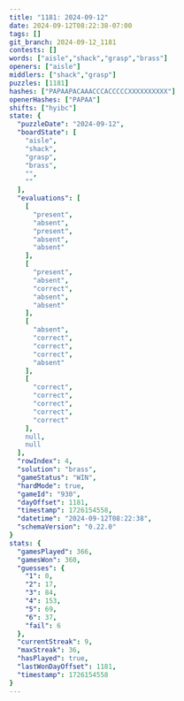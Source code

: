 ```yaml
---
title: "1181: 2024-09-12"
date: 2024-09-12T08:22:38-07:00
tags: []
git_branch: 2024-09-12_1181
contests: []
words: ["aisle","shack","grasp","brass"]
openers: ["aisle"]
middlers: ["shack","grasp"]
puzzles: [1181]
hashes: ["PAPAAPACAAACCCACCCCCXXXXXXXXXX"]
openerHashes: ["PAPAA"]
shifts: ["hyibc"]
state: {
  "puzzleDate": "2024-09-12",
  "boardState": [
    "aisle",
    "shack",
    "grasp",
    "brass",
    "",
    ""
  ],
  "evaluations": [
    [
      "present",
      "absent",
      "present",
      "absent",
      "absent"
    ],
    [
      "present",
      "absent",
      "correct",
      "absent",
      "absent"
    ],
    [
      "absent",
      "correct",
      "correct",
      "correct",
      "absent"
    ],
    [
      "correct",
      "correct",
      "correct",
      "correct",
      "correct"
    ],
    null,
    null
  ],
  "rowIndex": 4,
  "solution": "brass",
  "gameStatus": "WIN",
  "hardMode": true,
  "gameId": "930",
  "dayOffset": 1181,
  "timestamp": 1726154558,
  "datetime": "2024-09-12T08:22:38",
  "schemaVersion": "0.22.0"
}
stats: {
  "gamesPlayed": 366,
  "gamesWon": 360,
  "guesses": {
    "1": 0,
    "2": 17,
    "3": 84,
    "4": 153,
    "5": 69,
    "6": 37,
    "fail": 6
  },
  "currentStreak": 9,
  "maxStreak": 36,
  "hasPlayed": true,
  "lastWonDayOffset": 1181,
  "timestamp": 1726154558
}
---
```

<!-- more -->
